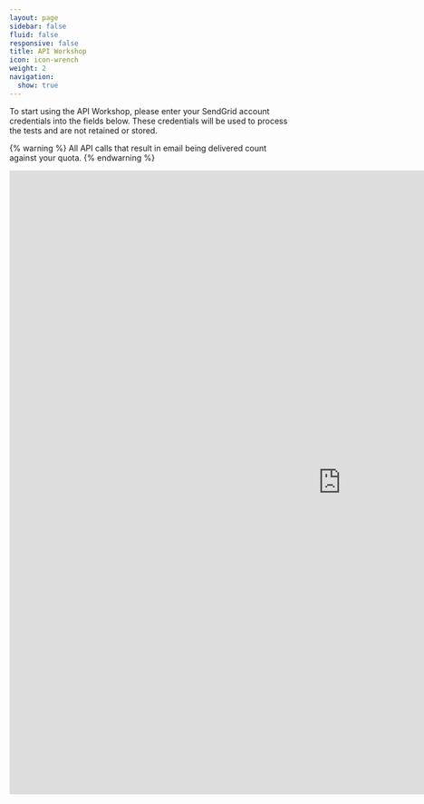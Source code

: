 ```yaml
---
layout: page
sidebar: false
fluid: false
responsive: false
title: API Workshop
icon: icon-wrench
weight: 2
navigation:
  show: true
---
```


To start using the API Workshop, please enter your SendGrid account credentials into the fields below. These credentials will be used to process the tests and are not retained or stored.


{% warning %} All API calls that result in email being delivered count against your quota. {% endwarning %}
 <iframe style="overflow:auto;" frameborder="0" src="http://ec2-23-20-222-100.compute-1.amazonaws.com/" width="1170px" height="1100px"></iframe>

